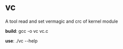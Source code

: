 # vc

A tool read and set vermagic and crc of kernel module

**build**:
  gcc -o vc vc.c

**use**:
  ./vc --help

